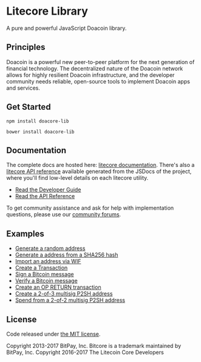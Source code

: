 Litecore Library
=======

A pure and powerful JavaScript Doacoin library.

## Principles

Doacoin is a powerful new peer-to-peer platform for the next generation of financial technology. The decentralized nature of the Doacoin network allows for highly resilient Doacoin infrastructure, and the developer community needs reliable, open-source tools to implement Doacoin apps and services.

## Get Started

```
npm install doacore-lib
```

```
bower install doacore-lib
```

## Documentation

The complete docs are hosted here: [litecore documentation](http://litecore.io/guide/). There's also a [litecore API reference](http://litecore.io/api/) available generated from the JSDocs of the project, where you'll find low-level details on each litecore utility.

- [Read the Developer Guide](http://litecore.io/guide/)
- [Read the API Reference](http://litecore.io/api/)

To get community assistance and ask for help with implementation questions, please use our [community forums](https://forum.litecore.io/).

## Examples

* [Generate a random address](https://github.com/litecoin-project/litecore-lib/blob/master/docs/examples.md#generate-a-random-address)
* [Generate a address from a SHA256 hash](https://github.com/litecoin-project/litecore-lib/blob/master/docs/examples.md#generate-a-address-from-a-sha256-hash)
* [Import an address via WIF](https://github.com/litecoin-project/litecore-lib/blob/master/docs/examples.md#import-an-address-via-wif)
* [Create a Transaction](https://github.com/litecoin-project/litecore-lib/blob/master/docs/examples.md#create-a-transaction)
* [Sign a Bitcoin message](https://github.com/litecoin-project/litecore-lib/blob/master/docs/examples.md#sign-a-bitcoin-message)
* [Verify a Bitcoin message](https://github.com/litecoin-project/litecore-lib/blob/master/docs/examples.md#verify-a-bitcoin-message)
* [Create an OP RETURN transaction](https://github.com/litecoin-project/litecore-lib/blob/master/docs/examples.md#create-an-op-return-transaction)
* [Create a 2-of-3 multisig P2SH address](https://github.com/litecoin-project/litecore-lib/blob/master/docs/examples.md#create-a-2-of-3-multisig-p2sh-address)
* [Spend from a 2-of-2 multisig P2SH address](https://github.com/litecoin-project/litecore-lib/blob/master/docs/examples.md#spend-from-a-2-of-2-multisig-p2sh-address)

## License

Code released under [the MIT license](https://github.com/litecoin-project/litecore-lib/blob/master/LICENSE).

Copyright 2013-2017 BitPay, Inc. Bitcore is a trademark maintained by BitPay, Inc.
Copyright 2016-2017 The Litecoin Core Developers
